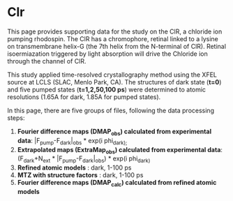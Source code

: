 # Clr

This page provides supporting data for the study on the ClR, a chloride ion pumping rhodospin. The ClR has a chromophore, retinal linked to a lysine on transmembrane helix-G (the 7th helix from the N-terminal of ClR). Retinal isoermiazation triggered by light absorption will drive the Chloride ion through the channel of ClR. 

This study applied time-resolved crystallography method using the XFEL source at LCLS (SLAC, Menlo Park, CA). The structures of dark state (__t=0__) and five pumped states (__t=1,2,50,100 ps__) were determined to atomic resolutions (1.65A for dark, 1.85A for pumped states).

In this page, there are five groups of files, following the data processing steps:

1. __Fourier difference maps (DMAP<sub>obs</sub>) calculated from experimental data__: |F<sub>pump</sub>-F<sub>dark</sub>|<sub>obs</sub> * exp(i phi<sub>dark</usb>);
2. __Extrapolated maps (ExtraMap<sub>obs</sub>) calculated from experimental data__: (F<sub>dark</sub>+N<sub>ext</sub> * |F<sub>pump</sub>-F<sub>dark</sub>|<sub>obs</sub>) * exp(i phi<sub>dark</usb>)
3. __Refined atomic models__ : dark, 1-100 ps
4. __MTZ with structure factors__ : dark, 1-100 ps
5. __Fourier difference maps (DMAP<sub>calc</sub>) calculated from refined atomic models__

